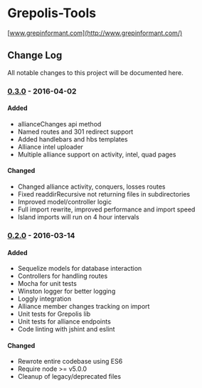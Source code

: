 Grepolis-Tools
===================
[www.grepinformant.com](http://www.grepinformant.com/)

## Change Log
All notable changes to this project will be documented here.

### [0.3.0] - 2016-04-02
#### Added
- allianceChanges api method
- Named routes and 301 redirect support
- Added handlebars and hbs templates
- Alliance intel uploader
- Multiple alliance support on activity, intel, quad pages

#### Changed
- Changed alliance activity, conquers, losses routes
- Fixed readdirRecursive not returning files in subdirectories
- Improved model/controller logic
- Full import rewrite, improved performance and import speed
- Island imports will run on 4 hour intervals

### [0.2.0] - 2016-03-14
#### Added
- Sequelize models for database interaction
- Controllers for handling routes
- Mocha for unit tests
- Winston logger for better logging
- Loggly integration
- Alliance member changes tracking on import
- Unit tests for Grepolis lib
- Unit tests for alliance endpoints
- Code linting with jshint and eslint

#### Changed
- Rewrote entire codebase using ES6
- Require node >= v5.0.0
- Cleanup of legacy/deprecated files

[0.2.0]: https://github.com/briantanner/Grepolis-Tools/compare/a4474f6...v0.2.0
[0.3.0]: https://github.com/briantanner/Grepolis-Tools/compare/v0.2.0...v0.3.0